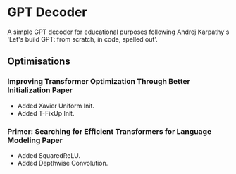 # GPT Decoder

A simple GPT decoder for educational purposes following Andrej Karpathy's 'Let's build GPT: from scratch, in code, spelled out'.

## Optimisations

### Improving Transformer Optimization Through Better Initialization Paper

- Added Xavier Uniform Init.
- Added T-FixUp Init.

### Primer: Searching for Efficient Transformers for Language Modeling Paper

- Added SquaredReLU.
- Added Depthwise Convolution.
